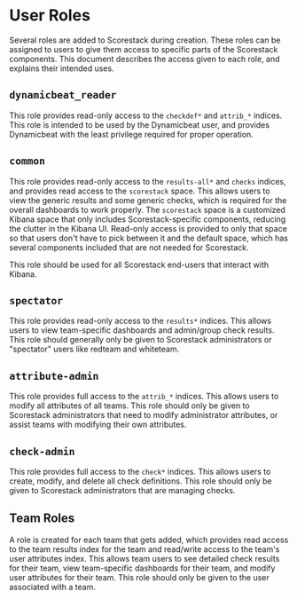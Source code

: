 User Roles
==========

Several roles are added to Scorestack during creation. These roles can be assigned to users to give them access to specific parts of the Scorestack components. This document describes the access given to each role, and explains their intended uses.

`dynamicbeat_reader`
--------------------

This role provides read-only access to the `checkdef*` and `attrib_*` indices. This role is intended to be used by the Dynamicbeat user, and provides Dynamicbeat with the least privilege required for proper operation.

`common`
--------

This role provides read-only access to the `results-all*` and `checks` indices, and provides read access to the `scorestack` space. This allows users to view the generic results and some generic checks, which is required for the overall dashboards to work properly. The `scorestack` space is a customized Kibana space that only includes Scorestack-specific components, reducing the clutter in the Kibana UI. Read-only access is provided to only that space so that users don't have to pick between it and the default space, which has several components included that are not needed for Scorestack.

This role should be used for all Scorestack end-users that interact with Kibana.

`spectator`
-----------

This role provides read-only access to the `results*` indices. This allows users to view team-specific dashboards and admin/group check results. This role should generally only be given to Scorestack administrators or "spectator" users like redteam and whiteteam.

`attribute-admin`
-----------------

This role provides full access to the `attrib_*` indices. This allows users to modify all attributes of all teams. This role should only be given to Scorestack administrators that need to modify administrator attributes, or assist teams with modifying their own attributes.

`check-admin`
-------------

This role provides full access to the `check*` indices. This allows users to create, modify, and delete all check definitions. This role should only be given to Scorestack administrators that are managing checks.

Team Roles
----------

A role is created for each team that gets added, which provides read access to the team results index for the team and read/write access to the team's user attributes index. This allows team users to see detailed check results for their team, view team-specific dashboards for their team, and modify user attributes for their team. This role should only be given to the user associated with a team.